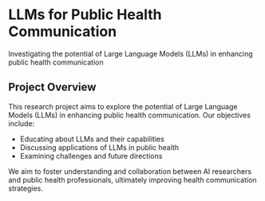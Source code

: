 # LLMs for Public Health Communication

Investigating the potential of Large Language Models (LLMs) in enhancing public health communication

## Project Overview

This research project aims to explore the potential of Large Language Models (LLMs) in enhancing public health communication. Our objectives include:

- Educating about LLMs and their capabilities
- Discussing applications of LLMs in public health
- Examining challenges and future directions

  
We aim to foster understanding and collaboration between AI researchers and public health professionals, ultimately improving health communication strategies.
